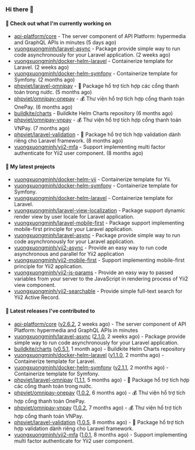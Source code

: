### Hi there 👋

#### 👷 Check out what I'm currently working on

- [api-platform/core](https://github.com/api-platform/core) - The server component of API Platform: hypermedia and GraphQL APIs in minutes (5 days ago)
- [vuongxuongminh/laravel-async](https://github.com/vuongxuongminh/laravel-async) - Package provide simple way to run code asynchronously for your Laravel application. (2 weeks ago)
- [vuongxuongminh/docker-helm-laravel](https://github.com/vuongxuongminh/docker-helm-laravel) - Containerize template for Laravel. (2 weeks ago)
- [vuongxuongminh/docker-helm-symfony](https://github.com/vuongxuongminh/docker-helm-symfony) - Containerize template for Symfony. (2 months ago)
- [phpviet/laravel-omnipay](https://github.com/phpviet/laravel-omnipay) - :dizzy: Package hổ trợ tích hợp các cổng thanh toán trong nước. (5 months ago)
- [phpviet/omnipay-onepay](https://github.com/phpviet/omnipay-onepay) - :moneybag: Thư viện hổ trợ tích hợp cổng thanh toán OnePay. (6 months ago)
- [buildkite/charts](https://github.com/buildkite/charts) - Buildkite Helm Charts repository (6 months ago)
- [phpviet/omnipay-vnpay](https://github.com/phpviet/omnipay-vnpay) - :moneybag: Thư viện hổ trợ tích hợp cổng thanh toán VNPay. (7 months ago)
- [phpviet/laravel-validation](https://github.com/phpviet/laravel-validation) - :dizzy: Package hổ trợ tích hợp validation dành riêng cho Laravel framework. (8 months ago)
- [vuongxuongminh/yii2-mfa](https://github.com/vuongxuongminh/yii2-mfa) - Support implementing multi factor authenticate for Yii2 user component. (8 months ago)

#### 🌱 My latest projects

- [vuongxuongminh/docker-helm-yii](https://github.com/vuongxuongminh/docker-helm-yii) - Containerize template for Yii.
- [vuongxuongminh/docker-helm-symfony](https://github.com/vuongxuongminh/docker-helm-symfony) - Containerize template for Symfony.
- [vuongxuongminh/docker-helm-laravel](https://github.com/vuongxuongminh/docker-helm-laravel) - Containerize template for Laravel.
- [vuongxuongminh/laravel-view-localization](https://github.com/vuongxuongminh/laravel-view-localization) - Package support dynamic render view by user locale for Laravel application.
- [vuongxuongminh/laravel-mobile-first](https://github.com/vuongxuongminh/laravel-mobile-first) - Package support implementing mobile-first principle for your Laravel application. 
- [vuongxuongminh/laravel-async](https://github.com/vuongxuongminh/laravel-async) - Package provide simple way to run code asynchronously for your Laravel application.
- [vuongxuongminh/yii2-async](https://github.com/vuongxuongminh/yii2-async) - Provide an easy way to run code asynchronous and parallel for Yii2 application
- [vuongxuongminh/yii2-mobile-first](https://github.com/vuongxuongminh/yii2-mobile-first) - Support implementing mobile-first principle for Yii2 application.
- [vuongxuongminh/yii2-js-params](https://github.com/vuongxuongminh/yii2-js-params) - Provide an easy way to passed variables from your server to the JavaScript in rendering process of Yii2 view component.
- [vuongxuongminh/yii2-searchable](https://github.com/vuongxuongminh/yii2-searchable) - Provide simple full-text search for Yii2 Active Record.

#### 🔭 Latest releases I've contributed to

- [api-platform/core](https://github.com/api-platform/core) ([v2.6.2](https://github.com/api-platform/core/releases/tag/v2.6.2), 2 weeks ago) - The server component of API Platform: hypermedia and GraphQL APIs in minutes
- [vuongxuongminh/laravel-async](https://github.com/vuongxuongminh/laravel-async) ([2.1.0](https://github.com/vuongxuongminh/laravel-async/releases/tag/2.1.0), 2 weeks ago) - Package provide simple way to run code asynchronously for your Laravel application.
- [buildkite/charts](https://github.com/buildkite/charts) ([v0.5.1](https://github.com/buildkite/charts/releases/tag/v0.5.1), 1 month ago) - Buildkite Helm Charts repository
- [vuongxuongminh/docker-helm-laravel](https://github.com/vuongxuongminh/docker-helm-laravel) ([v1.1.0](https://github.com/vuongxuongminh/docker-helm-laravel/releases/tag/v1.1.0), 2 months ago) - Containerize template for Laravel.
- [vuongxuongminh/docker-helm-symfony](https://github.com/vuongxuongminh/docker-helm-symfony) ([v2.1.1](https://github.com/vuongxuongminh/docker-helm-symfony/releases/tag/v2.1.1), 2 months ago) - Containerize template for Symfony.
- [phpviet/laravel-omnipay](https://github.com/phpviet/laravel-omnipay) ([1.1.1](https://github.com/phpviet/laravel-omnipay/releases/tag/1.1.1), 5 months ago) - :dizzy: Package hổ trợ tích hợp các cổng thanh toán trong nước.
- [phpviet/omnipay-onepay](https://github.com/phpviet/omnipay-onepay) ([1.0.2](https://github.com/phpviet/omnipay-onepay/releases/tag/1.0.2), 6 months ago) - :moneybag: Thư viện hổ trợ tích hợp cổng thanh toán OnePay.
- [phpviet/omnipay-vnpay](https://github.com/phpviet/omnipay-vnpay) ([1.0.2](https://github.com/phpviet/omnipay-vnpay/releases/tag/1.0.2), 7 months ago) - :moneybag: Thư viện hổ trợ tích hợp cổng thanh toán VNPay.
- [phpviet/laravel-validation](https://github.com/phpviet/laravel-validation) ([1.0.5](https://github.com/phpviet/laravel-validation/releases/tag/1.0.5), 8 months ago) - :dizzy: Package hổ trợ tích hợp validation dành riêng cho Laravel framework.
- [vuongxuongminh/yii2-mfa](https://github.com/vuongxuongminh/yii2-mfa) ([1.0.1](https://github.com/vuongxuongminh/yii2-mfa/releases/tag/1.0.1), 8 months ago) - Support implementing multi factor authenticate for Yii2 user component.
